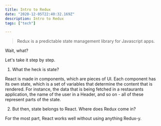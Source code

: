 ```yaml
---
title: Intro to Redux
date: "2020-12-05T22:40:32.169Z"
description: Intro to Redux
tags: ["tech"]

---
```


> Redux is a predictable state management library for Javascript apps.

Wait, what?

Let's take it step by step.

1. What the heck is state?

React is made in components, which are pieces of UI. Each component has its own state, which is a set of variables that determine the content that is 
rendered. For instance, the data that is being fetched in a restaurants application, the name of the user in a Header, and so on - all of these represent parts of the state.

2. But then, state belongs to React. Where does Redux come in?

For the most part, React works well without using anything Redux-y. 